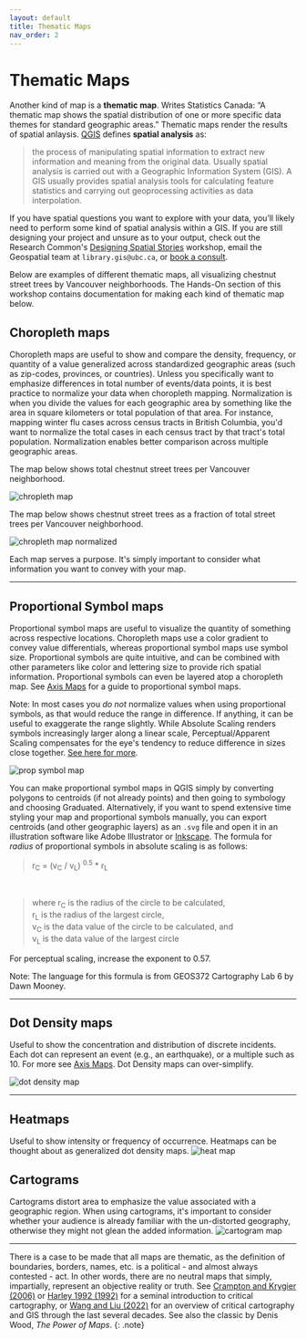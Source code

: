```yaml
---
layout: default
title: Thematic Maps
nav_order: 2
---
```

# Thematic Maps 

Another kind of map is a **thematic map**. Writes Statistics Canada: “A thematic map shows the spatial distribution of one or more specific data themes for standard geographic areas.” Thematic maps render the results of spatial anlaysis. [QGIS](https://docs.qgis.org/2.18/en/docs/gentle_gis_introduction/spatial_analysis_interpolation.html#:~:text=Overview,Geographic%20Information%20System%20(GIS).) defines **spatial analysis** as:

> the process of manipulating spatial information to extract new information and meaning from the original data. Usually spatial analysis is carried out with a Geographic Information System (GIS). A GIS usually provides spatial analysis tools for calculating feature statistics and carrying out geoprocessing activities as data interpolation.

<!-- >> see other workshops like intro and tools and workflows for data modification, selects, etc. if you need to do processing/calculations to your spatial data before youre ready to symbolize it.  -->
If you have spatial questions you want to explore with your data, you’ll likely need to perform some kind of spatial analysis within a GIS. If you are still designing your project and unsure as to your output, check out the Research Common's [Designing Spatial Stories](https://ubc-library-rc.github.io/gis-spatial-stories/) workshop, email the Geospatial team at `library.gis@ubc.ca`, or [book a consult](https://libcal.library.ubc.ca/appointments/research_commons#s-lc-public-pt).

Below are examples of different thematic maps, all visualizing chestnut street trees by Vancouver neighborhoods. The Hands-On section of this workshop contains documentation for making each kind of thematic map below.
<br>

## Choropleth maps
Choropleth maps are useful to show and compare the density, frequency, or quantity of a value generalized across standardized geographic areas (such as zip-codes, provinces, or countries). Unless you specifically want to emphasize differences in total number of events/data points, it is best practice to normalize your data when choropleth mapping. Normalization is when you divide the values for each geographic area by something like the area in square kilometers or total population of that area. For instance, mapping winter flu cases across census tracts in British Columbia, you'd want to normalize the total cases in each census tract by that tract's total population. Normalization enables better comparison across multiple geographic areas. 

The map below shows total chestnut street trees per Vancouver neighborhood. 

![chropleth map](./images/chestnut-choropleth-map.jpeg)

The map below shows chestnut street trees as a fraction of total street trees per Vancouver neighborhood. 

![chropleth map normalized](./images/normalized-chestnut-choropleth.png)

Each map serves a purpose. It's simply important to consider what information you want to convey with your map. 

---- 


## Proportional Symbol maps
Proportional symbol maps are useful to visualize the quantity of something across respective locations. Choropleth maps use a color gradient to convey value differentials, whereas proportional symbol maps use symbol size. Proportional symbols are quite intuitive, and can be combined with other parameters like color and lettering size to provide rich spatial information. Proportional symbols can even be layered atop a choropleth map. See [Axis Maps](https://www.axismaps.com/guide/proportional-symbols) for a guide to proportional symbol maps. 

Note: In most cases you *do not* normalize values when using proportional symbols, as that would reduce the range in difference. If anything, it can be useful to exaggerate the range slightly. While Absolute Scaling renders symbols increasingly larger along a linear scale, Perceptual/Apparent Scaling compensates for the eye's tendency to reduce difference in sizes close together. [See here for more](https://makingmaps.net/2007/08/28/perceptual-scaling-of-map-symbols/). 

![prop symbol map](./images/chestnut-proportional-symbol.jpeg)

<!-- https://schoolofcities.github.io/urban-data-storytelling/urban-data-visualization/proportional-symbol-maps/proportional-symbol-maps.html -->


You can make proportional symbol maps in QGIS simply by converting polygons to centroids (if not already points) and then going to symbology and choosing Graduated. Alternatively, if you want to spend extensive time styling your map and proportional symbols manually, you can export centroids (and other geographic layers) as an `.svg` file and open it in an illustration software like Adobe Illustrator or [Inkscape](https://inkscape.org/). The formula for *radius* of proportional symbols in absolute scaling is as follows: 
> r<sub>C</sub> = (v<sub>C</sub> / v<sub>L</sub>) <sup>0.5</sup> * r<sub>L</sub>
<br>

> where r<sub>C</sub> is the radius of the circle to be calculated,<br>
> r<sub>L</sub> is the radius of the largest circle,<br>
> v<sub>C</sub> is the data value of the circle to be calculated, and<br>
> v<sub>L</sub> is the data value of the largest circle<br>

For perceptual scaling, increase the exponent to 0.57.   

Note: The language for this formula is from GEOS372 Cartography Lab 6 by Dawn Mooney. 

---- 


## Dot Density maps
Useful to show the concentration and distribution of discrete incidents. Each dot can represent an event (e.g., an earthquake), or a multiple such as 10. For more see [Axis Maps](https://www.axismaps.com/guide/dot-density). Dot Density maps can over-simplify. 

![dot density map](./images/chestnut-dot-density-map.jpeg)

----

## Heatmaps
Useful to show intensity or frequency of occurrence. Heatmaps can be thought about as generalized dot density maps. 
![heat map](./images/chestnut-heatmap.jpeg)

## Cartograms 
Cartograms distort area to emphasize the value associated with a geographic region. When using cartograms, it's important to consider whether your audience is already familiar with the un-distorted  geography, otherwise they might not glean the added information. 
![cartogram map](./images/chestnut-cartogram-map.jpeg)

----

There is a case to be made that all maps are thematic, as the definition of boundaries, borders, names, etc. is a political - and almost always contested - act. In other words, there are no neutral maps that simply, impartially, represent an objective reality or truth. See [Crampton and Krygier (2006)](https://acme-journal.org/index.php/acme/article/view/723) or [Harley 1992 (1992)](https://quod.lib.umich.edu/p/passages/4761530.0003.008/--deconstructing-the-map?rgn=main;view=fulltext) for a seminal introduction to critical cartography, or [Wang and Liu (2022)](https://www.researchgate.net/publication/365011390_Maps_and_cartography_Progress_in_international_critical_cartographyGIS_research) for an overview of critical cartography and GIS through the last several decades. See also the classic by Denis Wood, *The Power of Maps*.
{: .note}




